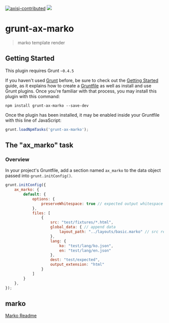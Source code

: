 [![axisj-contributed](https://img.shields.io/badge/AXISJ.com-Contributed-green.svg)](https://github.com/axisj) ![](https://img.shields.io/badge/Seowoo-Mondo&Thomas-red.svg)

# grunt-ax-marko

> marko template render

## Getting Started
This plugin requires Grunt `~0.4.5`

If you haven't used [Grunt](http://gruntjs.com/) before, be sure to check out the [Getting Started](http://gruntjs.com/getting-started) guide, as it explains how to create a [Gruntfile](http://gruntjs.com/sample-gruntfile) as well as install and use Grunt plugins. Once you're familiar with that process, you may install this plugin with this command:

```shell
npm install grunt-ax-marko --save-dev
```

Once the plugin has been installed, it may be enabled inside your Gruntfile with this line of JavaScript:

```js
grunt.loadNpmTasks('grunt-ax-marko');
```

## The "ax_marko" task

### Overview
In your project's Gruntfile, add a section named `ax_marko` to the data object passed into `grunt.initConfig()`.

```js
grunt.initConfig({
	ax_marko: {
		default: {
			options: {
				preserveWhitespace: true // expected output whitespace
			},
			files: [
				{
					src: "test/fixtures/*.html",
					global_data: { // append data
						layout_path: "../layouts/basic.marko" // src relative path
					},
					lang: {
						ko: "test/lang/ko.json",
						en: "test/lang/en.json"
					},
					dest: "test/expected",
					output_extension: "html"
				}
			]
		}
	},
});
```

## marko

[Marko Readme](https://github.com/marko-js/marko/blob/master/README.md) 
